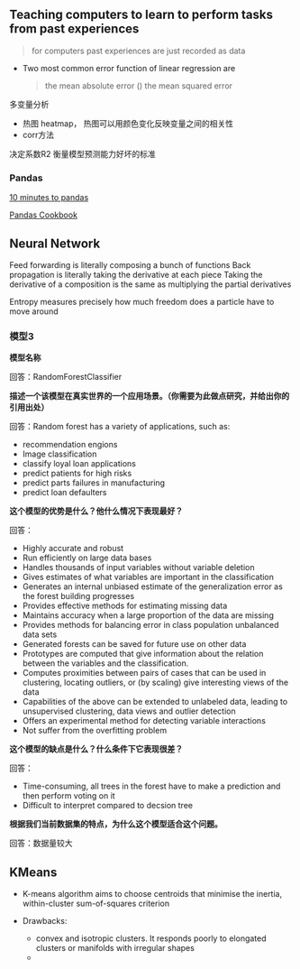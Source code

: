 ## Teaching computers to learn to perform tasks from past experiences
> for computers past experiences are just recorded as data

* Two most common error function of linear regression are 
  > the mean absolute error ()
  > the mean squared error 

多变量分析
* 热图 heatmap， 热图可以用颜色变化反映变量之间的相关性
* corr方法

决定系数R2 衡量模型预测能力好坏的标准


### Pandas

[10 minutes to pandas](http://pandas.pydata.org/pandas-docs/version/0.24.0/getting_started/10min.html)

[Pandas Cookbook](http://pandas.pydata.org/pandas-docs/version/0.24.0/user_guide/cookbook.html)

## Neural Network
Feed forwarding is literally composing a bunch of functions
Back propagation is literally taking the derivative at each piece
Taking the derivative of a composition is the same as multiplying the partial derivatives


Entropy measures precisely how much freedom does a particle have to move around


### 模型3

**模型名称**

回答：RandomForestClassifier


**描述一个该模型在真实世界的一个应用场景。（你需要为此做点研究，并给出你的引用出处）**

回答：Random forest has a variety of applications, such as:
* recommendation engions
* Image classification 
* classify loyal loan applications
* predict patients for high risks
* predict parts failures in manufacturing
* predict loan defaulters

**这个模型的优势是什么？他什么情况下表现最好？**

回答：
* Highly accurate and robust
* Run efficiently on large data bases
* Handles thousands of input variables without variable deletion
* Gives estimates of what variables are important in the classification
* Generates an internal unbiased estimate of the generalization error as the forest building progresses
* Provides effective methods for estimating missing data
* Maintains accuracy when a large proportion of the data are missing
* Provides methods for balancing error in class population unbalanced data sets
* Generated forests can be saved for future use on other data
* Prototypes are computed that give information about the relation between the variables and the classification.
* Computes proximities between pairs of cases that can be used in clustering, locating outliers, or (by scaling) give interesting views of the data
* Capabilities of the above can be extended to unlabeled data, leading to unsupervised clustering, data views and outlier detection
* Offers an experimental method for detecting variable interactions
* Not suffer from the overfitting problem

**这个模型的缺点是什么？什么条件下它表现很差？**

回答：
* Time-consuming, all trees in the forest have to make a prediction and then perform voting on it 
* Difficult to interpret compared to decsion tree

**根据我们当前数据集的特点，为什么这个模型适合这个问题。**

回答：数据量较大

## KMeans 

* K-means algorithm aims to choose centroids that minimise the inertia, within-cluster sum-of-squares criterion

* Drawbacks:
  + convex and isotropic clusters. It responds poorly to elongated clusters or manifolds with irregular shapes
  + 

